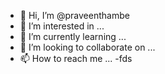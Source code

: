 - 👋 Hi, I’m @praveenthambe
- 👀 I’m interested in ...
- 🌱 I’m currently learning ...
- 💞️ I’m looking to collaborate on ...
- 📫 How to reach me ...
-fds
<!---
praveenthambe/praveenthambe is a ✨ special ✨ repository because its `README.md` (this file) appears on your GitHub profile.
You can click the Preview link to take a look at your changes.
--->
